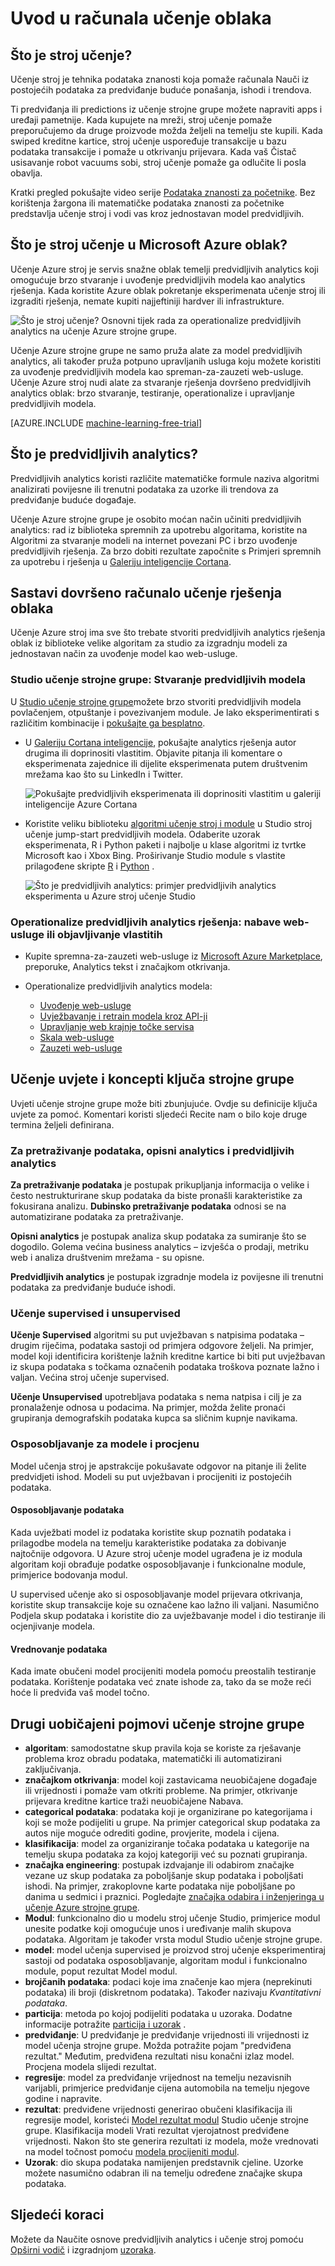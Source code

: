 <properties
    pageTitle="Što je stroj učenje na Azure? | Microsoft Azure"
    description="Objašnjava osnovni koncepti učenje stroj u oblaka, opisuje što možete ga koristiti za i definira uvjete učenje strojne grupe."
    keywords="što je stroj učenje, stroj učenje uvjete, predvidljivih, što je predvidljivih analytics, operationalize"
    services="machine-learning"
    documentationCenter=""
    authors="cjgronlund"
    manager="jhubbard"
    editor="cgronlun"/>

<tags
    ms.service="machine-learning"
    ms.workload="data-services"
    ms.tgt_pltfrm="na"
    ms.devlang="na"
    ms.topic="get-started-article"
    ms.date="08/17/2016"
    ms.author="cgronlun;tedway;olgali"/>


# <a name="introduction-to-machine-learning-in-the-cloud"></a>Uvod u računala učenje oblaka

## <a name="what-is-machine-learning"></a>Što je stroj učenje?

Učenje stroj je tehnika podataka znanosti koja pomaže računala Nauči iz postojećih podataka za predviđanje buduće ponašanja, ishodi i trendova.  

Ti predviđanja ili predictions iz učenje strojne grupe možete napraviti apps i uređaji pametnije. Kada kupujete na mreži, stroj učenje pomaže preporučujemo da druge proizvode možda željeli na temelju ste kupili. Kada swiped kreditne kartice, stroj učenje uspoređuje transakcije u bazu podataka transakcije i pomaže u otkrivanju prijevara. Kada vaš Čistač usisavanje robot vacuums sobi, stroj učenje pomaže ga odlučite li posla obavlja.

Kratki pregled pokušajte video serije [Podataka znanosti za početnike](machine-learning-data-science-for-beginners-the-5-questions-data-science-answers.md). Bez korištenja žargona ili matematičke podataka znanosti za početnike predstavlja učenje stroj i vodi vas kroz jednostavan model predvidljivih.

## <a name="what-is-machine-learning-in-the-microsoft-azure-cloud"></a>Što je stroj učenje u Microsoft Azure oblak?

Učenje Azure stroj je servis snažne oblak temelji predvidljivih analytics koji omogućuje brzo stvaranje i uvođenje predvidljivih modela kao analytics rješenja. Kada koristite Azure oblak pokretanje eksperimenata učenje stroj ili izgraditi rješenja, nemate kupiti najjeftiniji hardver ili infrastrukture.

![Što je stroj učenje? Osnovni tijek rada za operationalize predvidljivih analytics na učenje Azure strojne grupe.](./media/machine-learning-what-is-machine-learning/machine-learning-service-parts-and-workflow.png)

Učenje Azure strojne grupe ne samo pruža alate za model predvidljivih analytics, ali također pruža potpuno upravljanih usluga koju možete koristiti za uvođenje predvidljivih modela kao spreman-za-zauzeti web-usluge. Učenje Azure stroj nudi alate za stvaranje rješenja dovršeno predvidljivih analytics oblak: brzo stvaranje, testiranje, operationalize i upravljanje predvidljivih modela.

[AZURE.INCLUDE [machine-learning-free-trial](../../includes/machine-learning-free-trial.md)]

## <a name="what-is-predictive-analytics"></a>Što je predvidljivih analytics?

Predvidljivih analytics koristi različite matematičke formule naziva algoritmi analizirati povijesne ili trenutni podataka za uzorke ili trendova za predviđanje buduće događaje.

Učenje Azure strojne grupe je osobito moćan način učiniti predvidljivih analytics: rad iz biblioteka spremnih za upotrebu algoritama, koristite na Algoritmi za stvaranje modeli na internet povezani PC i brzo uvođenje predvidljivih rješenja. Za brzo dobiti rezultate započnite s Primjeri spremnih za upotrebu i rješenja u [Galeriju inteligencije Cortana](http://gallery.cortanaintelligence.com/).

## <a name="build-complete-machine-learning-solutions-in-the-cloud"></a>Sastavi dovršeno računalo učenje rješenja oblaka

Učenje Azure stroj ima sve što trebate stvoriti predvidljivih analytics rješenja oblak iz biblioteke velike algoritam za studio za izgradnju modeli za jednostavan način za uvođenje model kao web-usluge.

### <a name="machine-learning-studio-create-predictive-models"></a>Studio učenje strojne grupe: Stvaranje predvidljivih modela

U [Studio učenje strojne grupe](machine-learning-what-is-ml-studio.md)možete brzo stvoriti predvidljivih modela povlačenjem, otpuštanje i povezivanjem module. Je lako eksperimentirati s različitim kombinacije i [pokušajte ga besplatno](https://studio.azureml.net/?selectAccess=true&o=2).

* U [Galeriju Cortana inteligencije](machine-learning-gallery-how-to-use-contribute-publish.md), pokušajte analytics rješenja autor drugima ili doprinositi vlastitim. Objavite pitanja ili komentare o eksperimenata zajednice ili dijelite eksperimenata putem društvenim mrežama kao što su LinkedIn i Twitter.

  ![Pokušajte predvidljivih eksperimenata ili doprinositi vlastitim u galeriji inteligencije Azure Cortana](./media/machine-learning-what-is-machine-learning/machine-learning-cortana-intelligence-gallery.png)

* Koristite veliku biblioteku [algoritmi učenje stroj i module](https://msdn.microsoft.com/library/azure/f5c746fd-dcea-4929-ba50-2a79c4c067d7) u Studio stroj učenje jump-start predvidljivih modela. Odaberite uzorak eksperimenata, R i Python paketi i najbolje u klase algoritmi iz tvrtke Microsoft kao i Xbox Bing. Proširivanje Studio module s vlastite prilagođene skripte [R](machine-learning-r-quickstart.md) i [Python](machine-learning-execute-python-scripts.md) .

  ![Što je predvidljivih analytics: primjer predvidljivih analytics eksperimenta u Azure stroj učenje Studio](./media/machine-learning-what-is-machine-learning/azure-machine-learning-studio-predictive-score-experiment.png)


### <a name="operationalize-predictive-analytics-solutions-purchase-web-services-or-publish-your-own"></a>Operationalize predvidljivih analytics rješenja: nabave web-usluge ili objavljivanje vlastitih

* Kupite spremna-za-zauzeti web-usluge iz [Microsoft Azure Marketplace](https://datamarket.azure.com/browse?query=machine+learning), preporuke, Analytics tekst i značajkom otkrivanja.

* Operationalize predvidljivih analytics modela:
    * [Uvođenje web-usluge](machine-learning-publish-a-machine-learning-web-service.md)
    * [Uvježbavanje i retrain modela kroz API-ji](machine-learning-retrain-models-programmatically.md)
    * [Upravljanje web krajnje točke servisa](machine-learning-create-endpoint.md)
    * [Skala web-usluge](machine-learning-scaling-webservice.md)
    * [Zauzeti web-usluge](machine-learning-consume-web-services.md)

## <a name="key-machine-learning-terms-and-concepts"></a>Učenje uvjete i koncepti ključa strojne grupe

Uvjeti učenje strojne grupe može biti zbunjujuće. Ovdje su definicije ključa uvjete za pomoć. Komentari koristi sljedeći Recite nam o bilo koje druge termina željeli definirana.

### <a name="data-exploration-descriptive-analytics-and-predictive-analytics"></a>Za pretraživanje podataka, opisni analytics i predvidljivih analytics

**Za pretraživanje podataka** je postupak prikupljanja informacija o velike i često nestrukturirane skup podataka da biste pronašli karakteristike za fokusirana analizu. **Dubinsko pretraživanje podataka** odnosi se na automatizirane podataka za pretraživanje.

**Opisni analytics** je postupak analiza skup podataka za sumiranje što se dogodilo. Golema većina business analytics – izvješća o prodaji, metriku web i analiza društvenim mrežama - su opisne.

**Predvidljivih analytics** je postupak izgradnje modela iz povijesne ili trenutni podataka za predviđanje buduće ishodi.


### <a name="supervised-and-unsupervised-learning"></a>Učenje supervised i unsupervised
 **Učenje Supervised** algoritmi su put uvježbavan s natpisima podataka – drugim riječima, podataka sastoji od primjera odgovore željeli. Na primjer, model koji identificira korištenje lažnih kreditne kartice bi biti put uvježbavan iz skupa podataka s točkama označenih podataka troškova poznate lažno i valjan. Većina stroj učenje supervised.

 **Učenje Unsupervised** upotrebljava podataka s nema natpisa i cilj je za pronalaženje odnosa u podacima. Na primjer, možda želite pronaći grupiranja demografskih podataka kupca sa sličnim kupnje navikama.

### <a name="model-training-and-evaluation"></a>Osposobljavanje za modele i procjenu
Model učenja stroj je apstrakcije pokušavate odgovor na pitanje ili želite predvidjeti ishod. Modeli su put uvježbavan i procijeniti iz postojećih podataka.

#### <a name="training-data"></a>Osposobljavanje podataka
Kada uvježbati model iz podataka koristite skup poznatih podataka i prilagodbe modela na temelju karakteristike podataka za dobivanje najtočnije odgovora. U Azure stroj učenje model ugrađena je iz modula algoritam koji obrađuje podatke osposobljavanje i funkcionalne module, primjerice bodovanja modul.

U supervised učenje ako si osposobljavanje model prijevara otkrivanja, koristite skup transakcije koje su označene kao lažno ili valjani. Nasumično Podjela skup podataka i koristite dio za uvježbavanje model i dio testiranje ili ocjenjivanje modela.

#### <a name="evaluation-data"></a>Vrednovanje podataka
Kada imate obučeni model procijeniti modela pomoću preostalih testiranje podataka. Korištenje podataka već znate ishode za, tako da se može reći hoće li predviđa vaš model točno.

## <a name="other-common-machine-learning-terms"></a>Drugi uobičajeni pojmovi učenje strojne grupe

* **algoritam**: samodostatne skup pravila koja se koriste za rješavanje problema kroz obradu podataka, matematički ili automatizirani zaključivanja.
* **značajkom otkrivanja**: model koji zastavicama neuobičajene događaje ili vrijednosti i pomaže vam otkriti probleme. Na primjer, otkrivanje prijevara kreditne kartice traži neuobičajene Nabava.
* **categorical podataka**: podataka koji je organizirane po kategorijama i koji se može podijeliti u grupe. Na primjer categorical skup podataka za autos nije moguće odrediti godine, provjerite, modela i cijena.
* **klasifikacija**: model za organiziranje točaka podataka u kategorije na temelju skupa podataka za kojoj kategoriji već su poznati grupiranja.
* **značajka engineering**: postupak izdvajanje ili odabirom značajke vezane uz skup podataka za poboljšanje skup podataka i poboljšati ishodi. Na primjer, zrakoplovne karte podataka nije poboljšane po danima u sedmici i praznici. Pogledajte [značajka odabira i inženjeringa u učenje Azure strojne grupe](machine-learning-feature-selection-and-engineering.md).
* **Modul**: funkcionalno dio u modelu stroj učenje Studio, primjerice modul unesite podatke koji omogućuje unos i uređivanje malih skupova podataka. Algoritam je također vrsta modul Studio učenje strojne grupe.
* **model**: model učenja supervised je proizvod stroj učenje eksperimentiraj sastoji od podataka osposobljavanje, algoritam modul i funkcionalno module, poput rezultat Model modul.
* **brojčanih podataka**: podaci koje ima značenje kao mjera (neprekinuti podataka) ili broji (diskretnom podataka). Također nazivaju *Kvantitativni podataka*.
* **particija**: metoda po kojoj podijeliti podataka u uzoraka. Dodatne informacije potražite [particija i uzorak](https://msdn.microsoft.com/library/azure/dn905960.aspx) .
* **predviđanje**: U predviđanje je predviđanje vrijednosti ili vrijednosti iz model učenja strojne grupe. Možda potražite pojam "predviđena rezultat." Međutim, predviđena rezultati nisu konačni izlaz model. Procjena modela slijedi rezultat.
* **regresije**: model za predviđanje vrijednost na temelju nezavisnih varijabli, primjerice predviđanje cijena automobila na temelju njegove godine i napravite.
* **rezultat**: predviđene vrijednosti generirao obučeni klasifikacija ili regresije model, koristeći [Model rezultat modul](https://msdn.microsoft.com/library/azure/dn905995.aspx) Studio učenje strojne grupe. Klasifikacija modeli Vrati rezultat vjerojatnost predviđene vrijednosti. Nakon što ste generira rezultati iz modela, može vrednovati na model točnost pomoću [modela procijeniti modul](https://msdn.microsoft.com/library/azure/dn905915.aspx).
* **Uzorak**: dio skupa podataka namijenjen predstavnik cjeline. Uzorke možete nasumično odabran ili na temelju određene značajke skupa podataka.



## <a name="next-steps"></a>Sljedeći koraci
Možete da Naučite osnove predvidljivih analytics i učenje stroj pomoću [Opširni vodič](machine-learning-create-experiment.md) i izgradnjom [uzoraka](machine-learning-sample-experiments.md).  


<!-- Module References -->
[learning-with-counts]: https://msdn.microsoft.com/library/azure/81c457af-f5c0-4b2d-922c-fdef2274413c/
